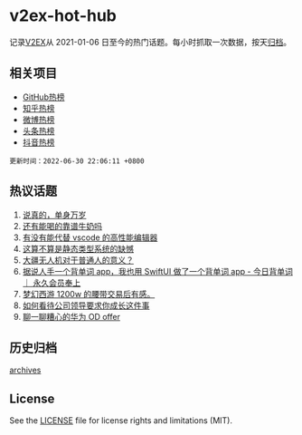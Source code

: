# v2ex-hot-hub

 记录[V2EX](https://www.v2ex.com/)从 2021-01-06 日至今的热门话题。每小时抓取一次数据，按天[归档](archives)。
 
 ## 相关项目

- [GitHub热榜](https://github.com/snaildev/github-hot-hub)
- [知乎热榜](https://github.com/snaildev/zhihu-hot-hub)
- [微博热榜](https://github.com/snaildev/weibo-hot-hub)
- [头条热榜](https://github.com/snaildev/toutiao-hot-hub)
- [抖音热榜](https://github.com/snaildev/douyin-hot-hub)


 `更新时间：2022-06-30 22:06:11 +0800`

## 热议话题

1. [说真的，单身万岁](https://www.v2ex.com/t/863051)
1. [还有能喝的靠谱牛奶吗](https://www.v2ex.com/t/863122)
1. [有没有能代替 vscode 的高性能编辑器](https://www.v2ex.com/t/863081)
1. [这算不算是静态类型系统的缺憾](https://www.v2ex.com/t/863142)
1. [大疆无人机对于普通人的意义？](https://www.v2ex.com/t/863103)
1. [据说人手一个背单词 app，我也用 SwiftUI 做了一个背单词 app - 今日背单词 ｜ 永久会员奉上](https://www.v2ex.com/t/863238)
1. [梦幻西游 1200w 的腰带交易后有感。](https://www.v2ex.com/t/863111)
1. [如何看待公司领导要求你成长这件事](https://www.v2ex.com/t/863101)
1. [聊一聊糟心的华为 OD offer](https://www.v2ex.com/t/863240)

## 历史归档

[archives](archives)

## License

See the [LICENSE](LICENSE) file for license rights and limitations (MIT).
